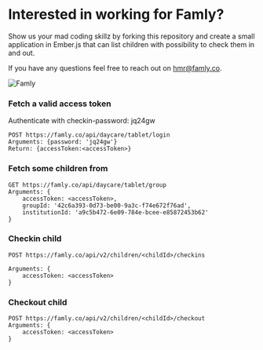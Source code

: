 # Interested in working for Famly?

Show us your mad coding skillz by forking this repository and create a small application in Ember.js that can list children with possibility to check them in and out.

If you have any questions feel free to reach out on hmr@famly.co.

![Famly](https://s3-eu-west-1.amazonaws.com/famly/famly-app.jpg)

### Fetch a valid access token
Authenticate with checkin-password: jq24gw
```
POST https://famly.co/api/daycare/tablet/login
Arguments: {password: 'jq24gw'}
Return: {accessToken:<accessToken>}
```

### Fetch some children from
```
GET https://famly.co/api/daycare/tablet/group
Arguments: {
	accessToken: <accessToken>,
	groupId: '42c6a393-0d73-be00-9a3c-f74e672f76ad',
	institutionId: 'a9c5b472-6e09-784e-bcee-e85872453b62'
}
```

### Checkin child
```
POST https://famly.co/api/v2/children/<childId>/checkins

Arguments: {
	accessToken: <accessToken>
}
```

### Checkout child
```
POST https://famly.co/api/v2/children/<childId>/checkout
Arguments: {
	accessToken: <accessToken>
}
```